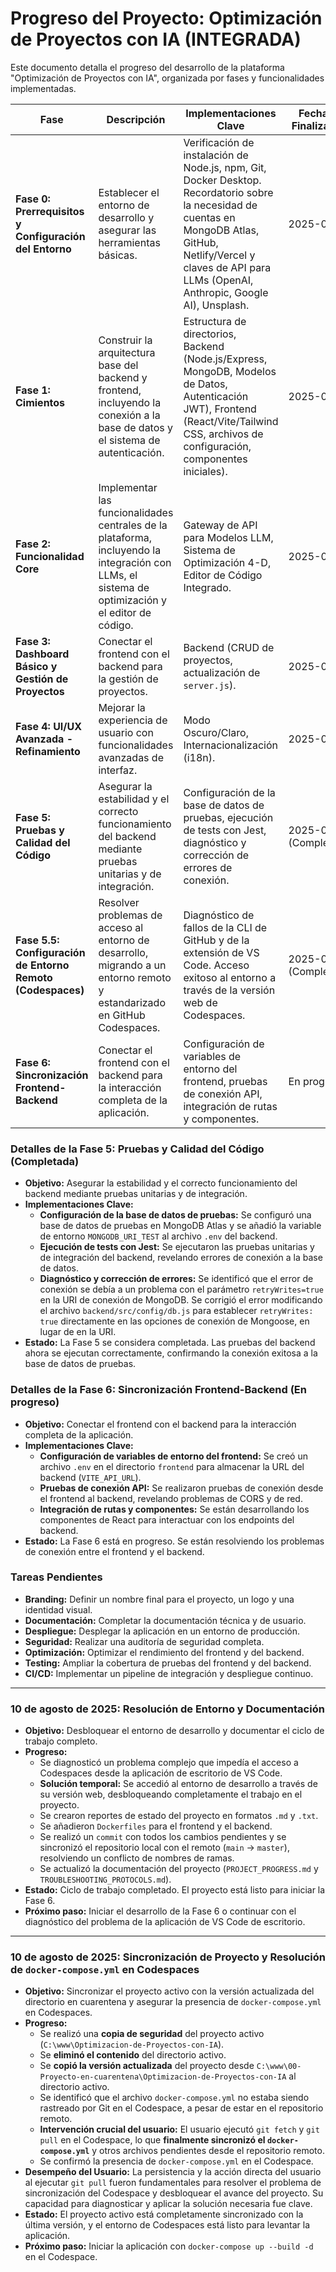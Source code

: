 # Progreso del Proyecto: Optimización de Proyectos con IA (INTEGRADA)

Este documento detalla el progreso del desarrollo de la plataforma "Optimización de Proyectos con IA", organizada por fases y funcionalidades implementadas.

| Fase | Descripción | Implementaciones Clave | Fecha de Finalización |
|---|---|---|---|
| **Fase 0: Prerrequisitos y Configuración del Entorno** | Establecer el entorno de desarrollo y asegurar las herramientas básicas. | Verificación de instalación de Node.js, npm, Git, Docker Desktop. Recordatorio sobre la necesidad de cuentas en MongoDB Atlas, GitHub, Netlify/Vercel y claves de API para LLMs (OpenAI, Anthropic, Google AI), Unsplash. | 2025-07-27 |
| **Fase 1: Cimientos** | Construir la arquitectura base del backend y frontend, incluyendo la conexión a la base de datos y el sistema de autenticación. | Estructura de directorios, Backend (Node.js/Express, MongoDB, Modelos de Datos, Autenticación JWT), Frontend (React/Vite/Tailwind CSS, archivos de configuración, componentes iniciales). | 2025-07-27 |
| **Fase 2: Funcionalidad Core** | Implementar las funcionalidades centrales de la plataforma, incluyendo la integración con LLMs, el sistema de optimización y el editor de código. | Gateway de API para Modelos LLM, Sistema de Optimización 4-D, Editor de Código Integrado. | 2025-07-27 |
| **Fase 3: Dashboard Básico y Gestión de Proyectos** | Conectar el frontend con el backend para la gestión de proyectos. | Backend (CRUD de proyectos, actualización de `server.js`). | 2025-07-27 |
| **Fase 4: UI/UX Avanzada - Refinamiento** | Mejorar la experiencia de usuario con funcionalidades avanzadas de interfaz. | Modo Oscuro/Claro, Internacionalización (i18n). | 2025-07-28 |
| **Fase 5: Pruebas y Calidad del Código** | Asegurar la estabilidad y el correcto funcionamiento del backend mediante pruebas unitarias y de integración. | Configuración de la base de datos de pruebas, ejecución de tests con Jest, diagnóstico y corrección de errores de conexión. | 2025-08-05 (Completada) |
| **Fase 5.5: Configuración de Entorno Remoto (Codespaces)** | Resolver problemas de acceso al entorno de desarrollo, migrando a un entorno remoto y estandarizado en GitHub Codespaces. | Diagnóstico de fallos de la CLI de GitHub y de la extensión de VS Code. Acceso exitoso al entorno a través de la versión web de Codespaces. | 2025-08-10 (Completada) |
| **Fase 6: Sincronización Frontend-Backend** | Conectar el frontend con el backend para la interacción completa de la aplicación. | Configuración de variables de entorno del frontend, pruebas de conexión API, integración de rutas y componentes. | En progreso |


### Detalles de la Fase 5: Pruebas y Calidad del Código (Completada)

- **Objetivo:** Asegurar la estabilidad y el correcto funcionamiento del backend mediante pruebas unitarias y de integración.
- **Implementaciones Clave:**
    - **Configuración de la base de datos de pruebas:** Se configuró una base de datos de pruebas en MongoDB Atlas y se añadió la variable de entorno `MONGODB_URI_TEST` al archivo `.env` del backend.
    - **Ejecución de tests con Jest:** Se ejecutaron las pruebas unitarias y de integración del backend, revelando errores de conexión a la base de datos.
    - **Diagnóstico y corrección de errores:** Se identificó que el error de conexión se debía a un problema con el parámetro `retryWrites=true` en la URI de conexión de MongoDB. Se corrigió el error modificando el archivo `backend/src/config/db.js` para establecer `retryWrites: true` directamente en las opciones de conexión de Mongoose, en lugar de en la URI.
- **Estado:** La Fase 5 se considera completada. Las pruebas del backend ahora se ejecutan correctamente, confirmando la conexión exitosa a la base de datos de pruebas.

### Detalles de la Fase 6: Sincronización Frontend-Backend (En progreso)

- **Objetivo:** Conectar el frontend con el backend para la interacción completa de la aplicación.
- **Implementaciones Clave:**
    - **Configuración de variables de entorno del frontend:** Se creó un archivo `.env` en el directorio `frontend` para almacenar la URL del backend (`VITE_API_URL`).
    - **Pruebas de conexión API:** Se realizaron pruebas de conexión desde el frontend al backend, revelando problemas de CORS y de red.
    - **Integración de rutas y componentes:** Se están desarrollando los componentes de React para interactuar con los endpoints del backend.
- **Estado:** La Fase 6 está en progreso. Se están resolviendo los problemas de conexión entre el frontend y el backend.

### Tareas Pendientes

- **Branding:** Definir un nombre final para el proyecto, un logo y una identidad visual.
- **Documentación:** Completar la documentación técnica y de usuario.
- **Despliegue:** Desplegar la aplicación en un entorno de producción.
- **Seguridad:** Realizar una auditoría de seguridad completa.
- **Optimización:** Optimizar el rendimiento del frontend y del backend.
- **Testing:** Ampliar la cobertura de pruebas del frontend y del backend.
- **CI/CD:** Implementar un pipeline de integración y despliegue continuo.

---

### 10 de agosto de 2025: Resolución de Entorno y Documentación

- **Objetivo:** Desbloquear el entorno de desarrollo y documentar el ciclo de trabajo completo.
- **Progreso:**
    - Se diagnosticó un problema complejo que impedía el acceso a Codespaces desde la aplicación de escritorio de VS Code.
    - **Solución temporal:** Se accedió al entorno de desarrollo a través de su versión web, desbloqueando completamente el trabajo en el proyecto.
    - Se crearon reportes de estado del proyecto en formatos `.md` y `.txt`.
    - Se añadieron `Dockerfiles` para el frontend y el backend.
    - Se realizó un `commit` con todos los cambios pendientes y se sincronizó el repositorio local con el remoto (`main` -> `master`), resolviendo un conflicto de nombres de ramas.
    - Se actualizó la documentación del proyecto (`PROJECT_PROGRESS.md` y `TROUBLESHOOTING_PROTOCOLS.md`).
- **Estado:** Ciclo de trabajo completado. El proyecto está listo para iniciar la Fase 6.
- **Próximo paso:** Iniciar el desarrollo de la Fase 6 o continuar con el diagnóstico del problema de la aplicación de VS Code de escritorio.

---

### 10 de agosto de 2025: Sincronización de Proyecto y Resolución de `docker-compose.yml` en Codespaces

- **Objetivo:** Sincronizar el proyecto activo con la versión actualizada del directorio en cuarentena y asegurar la presencia de `docker-compose.yml` en Codespaces.
- **Progreso:**
    - Se realizó una **copia de seguridad** del proyecto activo (`C:\www\Optimizacion-de-Proyectos-con-IA`).
    - Se **eliminó el contenido** del directorio activo.
    - Se **copió la versión actualizada** del proyecto desde `C:\www\00-Proyecto-en-cuarentena\Optimizacion-de-Proyectos-con-IA` al directorio activo.
    - Se identificó que el archivo `docker-compose.yml` no estaba siendo rastreado por Git en el Codespace, a pesar de estar en el repositorio remoto.
    - **Intervención crucial del usuario:** El usuario ejecutó `git fetch` y `git pull` en el Codespace, lo que **finalmente sincronizó el `docker-compose.yml`** y otros archivos pendientes desde el repositorio remoto.
    - Se confirmó la presencia de `docker-compose.yml` en el Codespace.
- **Desempeño del Usuario:** La persistencia y la acción directa del usuario al ejecutar `git pull` fueron fundamentales para resolver el problema de sincronización del Codespace y desbloquear el avance del proyecto. Su capacidad para diagnosticar y aplicar la solución necesaria fue clave.
- **Estado:** El proyecto activo está completamente sincronizado con la última versión, y el entorno de Codespaces está listo para levantar la aplicación.
- **Próximo paso:** Iniciar la aplicación con `docker-compose up --build -d` en el Codespace.
